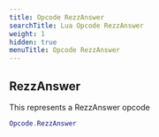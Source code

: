 ```yaml
---
title: Opcode RezzAnswer
searchTitle: Lua Opcode RezzAnswer
weight: 1
hidden: true
menuTitle: Opcode RezzAnswer
---
```

## RezzAnswer

This represents a RezzAnswer opcode
```lua
Opcode.RezzAnswer
```